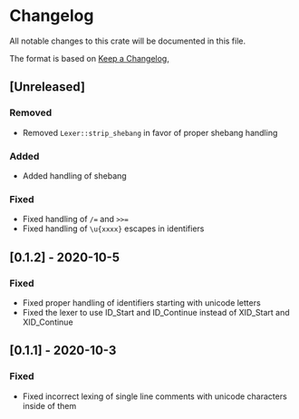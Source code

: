 # Changelog

All notable changes to this crate will be documented in this file.

The format is based on [Keep a Changelog](https://keepachangelog.com/en/1.0.0/),

## [Unreleased]

### Removed

- Removed `Lexer::strip_shebang` in favor of proper shebang handling

### Added

- Added handling of shebang

### Fixed

- Fixed handling of `/=` and `>>=`
- Fixed handling of `\u{xxxx}` escapes in identifiers

## [0.1.2] - 2020-10-5

### Fixed

- Fixed proper handling of identifiers starting with unicode letters
- Fixed the lexer to use ID_Start and ID_Continue instead of XID_Start and XID_Continue

## [0.1.1] - 2020-10-3

### Fixed

- Fixed incorrect lexing of single line comments with unicode characters inside of them
